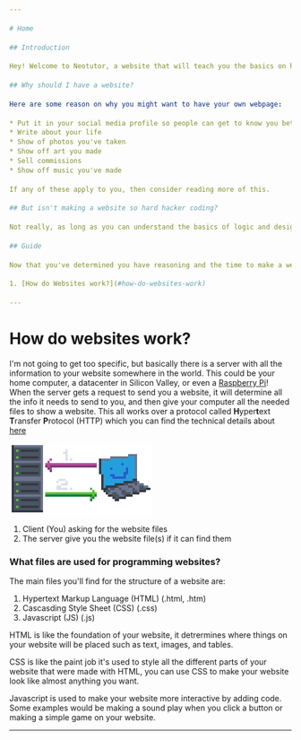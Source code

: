 ```yaml
---

# Home

## Introduction

Hey! Welcome to Neotutor, a website that will teach you the basics on how to make your very own personal website! This guide will have everything you will need from nothing to a beautiful creation of your own. As social media continue to get worse and worse, I felt like this would be a good thing to write up.

## Why should I have a website?

Here are some reason on why you might want to have your own webpage:

* Put it in your social media profile so people can get to know you better
* Write about your life
* Show of photos you've taken
* Show off art you made
* Sell commissions
* Show off music you've made

If any of these apply to you, then consider reading more of this.

## But isn't making a website so hard hacker coding?

Not really, as long as you can understand the basics of logic and design, you should be fine. Anyone can make a website with a bit of effort and help from a guide or the broader internet!

## Guide

Now that you've determined you have reasoning and the time to make a website, let's get started!

1. [How do Websites work?](#how-do-websites-work)

---
```


# How do websites work?

I'm not going to get too specific, but basically there is a server with all the information to your website somewhere in the world. This could be your home computer, a datacenter in Silicon Valley, or even a [Raspberry Pi](https://en.wikipedia.org/wiki/Raspberry_Pi)! When the server gets a request to send you a website, it will determine all the info it needs to send to you, and then give your computer all the needed files to show a website. This all works over a protocol called **H**yper**t**ext **T**ransfer **P**rotocol (HTTP) which you can find the technical details about [here](https://en.wikipedia.org/wiki/HTTP)

![Request Example](assets/images/request.png)

1. Client (You) asking for the website files
2. The server give you the website file(s) if it can find them

### What files are used for programming websites?

The main files you'll find for the structure of a website are:

1. Hypertext Markup Language (HTML) (.html, .htm)
2. Cascasding Style Sheet (CSS) (.css)
3. Javascript (JS) (.js)

HTML is like the foundation of your website, it detrermines where things on your website will be placed such as text, images, and tables.

CSS is like the paint job it's used to style all the different parts of your website that were made with HTML, you can use CSS to make your website look like almost anything you want.

Javascript is used to make your website more interactive by adding code. Some examples would be making a sound play when you click a button or making a simple game on your website.

---